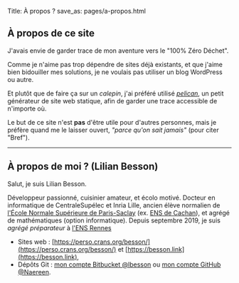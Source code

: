 Title: À propos ?
save_as: pages/a-propos.html

## À propos de ce site

J'avais envie de garder trace de mon aventure vers le "100% Zéro Déchet".

Comme je n'aime pas trop dépendre de sites déjà existants, et que j'aime bien bidouiller mes solutions, je ne voulais pas utiliser un blog WordPress ou autre.

Et plutôt que de faire ça sur un *calepin*, j'ai préféré utilisé [*pelican*](http://getpelican.com/), un petit générateur de site web statique, afin de garder une trace accessible de n'importe où.

Le but de ce site n'est **pas** d'être utile pour d'autres personnes, mais je préfère quand me le laisser ouvert, *"parce qu'on sait jamais"* (pour citer "Bref").

----

## À propos de moi ? (Lilian Besson)

Salut, je suis Lilian Besson.

Développeur passionné, cuisinier amateur, et écolo motivé.
Docteur en informatique de CentraleSupélec et Inria Lille, ancien élève normalien de [l'École Normale Supérieure de Paris-Saclay](https://www.ens-paris-saclay.fr/) (ex. [ENS de Cachan](https://www.ens-cachan.fr/)), et agrégé de mathématiques (option informatique).
Depuis septembre 2019, je suis *agrégé préparateur* à [l'ENS Rennes](http://www.ens-rennes.fr/)

- Sites web : [https://perso.crans.org/besson/](https://perso.crans.org/besson/) et [https://besson.link](https://besson.link),
- Dépôts Git : [mon compte Bitbucket @lbesson](https://bitbucket.org/lbesson/) ou [mon compte GitHub @Naereen](https://github.com/Naereen/).
